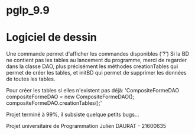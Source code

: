 # pglp_9.9

# Logiciel de dessin

Une commande permet d'afficher les commandes disponibles ('?')
Si la BD ne contient pas les tables au lancement du programme, merci de regarder dans la classe DAO, plus précisément les méthodes creationTables qui permet de créer les tables, et initBD qui permet de supprimer les données de toutes les tables.

Pour créer les tables si elles n'existent pas déjà:
'CompositeFormeDAO compositeFormeDAO = new CompositeFormeDAO();
compositeFormeDAO.creationTables();'

Projet terminé à 99%, il subsiste quelque petits bugs...

Projet universitaire de Programmation
Julien DAURAT - 21600635

